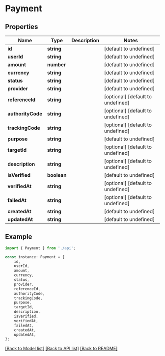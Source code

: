 # Payment


## Properties

Name | Type | Description | Notes
------------ | ------------- | ------------- | -------------
**id** | **string** |  | [default to undefined]
**userId** | **string** |  | [default to undefined]
**amount** | **number** |  | [default to undefined]
**currency** | **string** |  | [default to undefined]
**status** | **string** |  | [default to undefined]
**provider** | **string** |  | [default to undefined]
**referenceId** | **string** |  | [optional] [default to undefined]
**authorityCode** | **string** |  | [optional] [default to undefined]
**trackingCode** | **string** |  | [optional] [default to undefined]
**purpose** | **string** |  | [default to undefined]
**targetId** | **string** |  | [optional] [default to undefined]
**description** | **string** |  | [optional] [default to undefined]
**isVerified** | **boolean** |  | [default to undefined]
**verifiedAt** | **string** |  | [optional] [default to undefined]
**failedAt** | **string** |  | [optional] [default to undefined]
**createdAt** | **string** |  | [default to undefined]
**updatedAt** | **string** |  | [default to undefined]

## Example

```typescript
import { Payment } from './api';

const instance: Payment = {
    id,
    userId,
    amount,
    currency,
    status,
    provider,
    referenceId,
    authorityCode,
    trackingCode,
    purpose,
    targetId,
    description,
    isVerified,
    verifiedAt,
    failedAt,
    createdAt,
    updatedAt,
};
```

[[Back to Model list]](../README.md#documentation-for-models) [[Back to API list]](../README.md#documentation-for-api-endpoints) [[Back to README]](../README.md)
